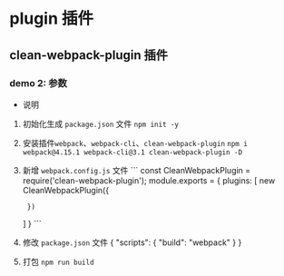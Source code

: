 # plugin 插件

## clean-webpack-plugin 插件

### demo 2: 参数
  * 说明

  1. 初始化生成 `package.json` 文件
    ```
      npm init -y
    ```

  2. 安装插件`webpack`、`webpack-cli`、`clean-webpack-plugin`
    ```
      npm i webpack@4.15.1 webpack-cli@3.1 clean-webpack-plugin -D
    ```
    
  3. 新增 `webpack.config.js` 文件
    ```
      const CleanWebpackPlugin = require('clean-webpack-plugin');
      module.exports = {
        plugins: [
          new CleanWebpackPlugin({
            
          })
        ]
      }
    ```

  4. 修改 `package.json` 文件
    {
      "scripts": {
        "build": "webpack"
      }
    }  

  5. 打包
    ```
      npm run build
    ```


